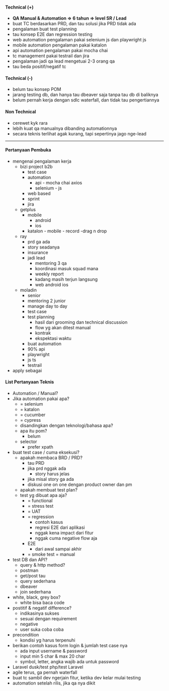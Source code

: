 #### Technical (+) 

- **QA Manual & Automation => 6 tahun => level SR / Lead**  
- buat TC berdasarkan PRD, dan tau solusi jika PRD tidak ada
- pengalaman buat test planning
- tau konsep E2E dan regression testing
- web automation pengalaman pakai selenium js dan playwright js
- mobile automation pengalaman pakai katalon
- api automation pengalaman pakai mocha chai
- tc management pakai testrail dan jira
- pengalaman jadi qa lead mengetuai 2-3 orang qa
- tau beda positif/negatif tc

#### Technical (-)  

- belum tau konsep POM
- jarang testing db, dan hanya tau dbeaver saja tanpa tau db di baliknya
- belum pernah kerja dengan sdlc waterfall, dan tidak tau pengertiannya

#### Non Technical  

- cerewet kyk rara
- lebih kuat qa manualnya dibanding automationnya
- secara teknis terlihat agak kurang, tapi sepertinya jago nge-lead

---

#### Pertanyaan Pembuka

- mengenai pengalaman kerja  
	- bizi project b2b
		- test case
		- automation
			- api - mocha chai axios
			- selenium - js
		- web based
		- sprint
		- jira
	- getplus
		- mobile
			- android
			- ios
		- katalon - mobile - record -drag n drop
	- ray
		- prd ga ada
		- story seadanya
		- insurance
		- jadi lead
			- mentoring 3 qa
			- koordinasi masuk squad mana
			- weekly report
			- kadang masih terjun langsung
			- web android ios
	- moladin
		- senior
		- mentoring 2 junior
		- manage day to day
		- test case
		- test planning
			- hasil dari grooming dan technical discussion
			- flow yg akan ditest manual
			- kontrak
			- ekspektasi waktu
		- buat automation
		- 90% api
		- playwright
		- js ts
		- testrail
- apply sebagai


#### List Pertanyaan Teknis

- Automation / Manual?  
- Jika automation pakai apa?
	- = selenium
	- = katalon
	- = cucumber
	- = cypress
	- disandingkan dengan teknologi/bahasa apa?
	- apa itu pom?
		- belum
	- selector
		- prefer xpath
- buat test case / cuma eksekusi?
	- apakah membaca BRD / PRD?
		- tau PRD
		- jika prd nggak ada
			- story harus jelas
		- jika misal story ga ada
		- diskusi one on one dengan product owner dan pm
	- apakah membuat test plan?
	- test yg dibuat apa aja?
		- = functional
		- = stress test
		- = UAT
		- = regression
			- contoh kasus
			- regresi E2E dari aplikasi
			- nggak kena impact dari fitur 
			- nggak cuma negative flow aja
		- E2E
			- dari awal sampai akhir
		- = smoke test = manual
- test DB dan API?
	- query & http method?
	- postman
	- get/post tau
	- query sederhana 
	- dbeaver
	- join sederhana 
- white, black, grey box?
	- white bisa baca code
- postitif & negatif difference?
	- indikasinya sukses
	- sesuai dengan requirement
	- negative
	- user suka coba coba
- precondition
	- kondisi yg harus terpenuhi
- berikan contoh kasus form login & jumlah test case nya
	- ada input username & password
	- input min 5 char & max 20 char
	- symbol, letter, angka wajib ada untuk password
- Laravel dusk/test php/test Laravel
- agile terus, ga pernah waterfall
- buat tc sambil dev ngerjain fitur, ketika dev kelar mulai testing
- automation setelah rilis, jika qa nya dikit